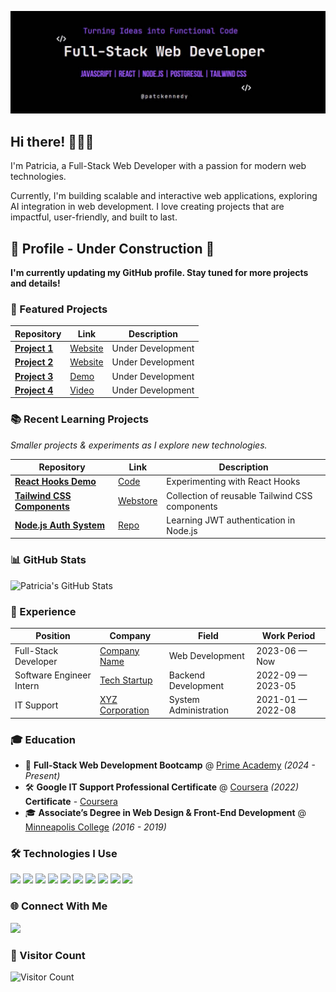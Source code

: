 ![Banner](https://github.com/patriciakennedy/patriciakennedy/raw/main/patickennedy.jpg)


## Hi there! 👩🏾‍💻

I'm Patricia, a Full-Stack Web Developer with a passion for modern web technologies.

Currently, I'm building scalable and interactive web applications, exploring AI integration in web development.
I love creating projects that are impactful, user-friendly, and built to last.



<h2>🚧 <b>Profile - Under Construction</b> 🚧</h2>
<p><b>I'm currently updating my GitHub profile. Stay tuned for more projects and details!</b></p>




### 📌 Featured Projects  

| Repository | Link | Description |
|------------|------|-------------|
| **[Project 1](https://github.com/patriciakennedy/project1)** | [Website](https://yourwebsite.com) | Under Development |
| **[Project 2](https://github.com/patriciakennedy/project2)** | [Website](https://yourwebsite.com) | Under Development |
| **[Project 3](https://github.com/patriciakennedy/project3)** | [Demo](https://yourdemo.com) | Under Development |
| **[Project 4](https://github.com/patriciakennedy/project4)** | [Video](https://yourvideo.com) | Under Development |



### 📚 Recent Learning Projects  
*Smaller projects & experiments as I explore new technologies.*  

| Repository | Link | Description |
|------------|------|-------------|
| **[React Hooks Demo](https://github.com/patriciakennedy/react-hooks-demo)** | [Code](https://github.com/patriciakennedy/react-hooks-demo) | Experimenting with React Hooks |
| **[Tailwind CSS Components](https://github.com/patriciakennedy/tailwind-components)** | [Webstore](https://yourstore.com) | Collection of reusable Tailwind CSS components |
| **[Node.js Auth System](https://github.com/patriciakennedy/node-auth)** | [Repo](https://github.com/patriciakennedy/node-auth) | Learning JWT authentication in Node.js |


### 📊 GitHub Stats  
<img src="https://github-readme-stats.vercel.app/api?username=patriciakennedy&show_icons=true&theme=radical" alt="Patricia's GitHub Stats">

### 👔 Experience  

| Position | Company | Field | Work Period |
|----------|---------|-------|------------|
| Full-Stack Developer | [Company Name](https://company-website.com) | Web Development | 2023-06 — Now |
| Software Engineer Intern | [Tech Startup](https://startup-link.com) | Backend Development | 2022-09 — 2023-05 |
| IT Support | [XYZ Corporation](https://company.com) | System Administration | 2021-01 — 2022-08 |


### 🎓 Education  

- 📜 **Full-Stack Web Development Bootcamp** @ [Prime Academy](http://primeacademy.io/) *(2024 - Present)*
- 🛠 **Google IT Support Professional Certificate** @ [Coursera](https://www.coursera.org/) *(2022)*
     **Certificate** - [Coursera](https://www.coursera.org/account/accomplishments/professional-cert/UYLSBD8Y8LCD) 
- 🎓 **Associate’s Degree in Web Design & Front-End Development** @ [Minneapolis College](https://minneapolis.edu/) *(2016 - 2019)*


### 🛠 Technologies I Use
<p align="left">
  <img src="https://img.shields.io/badge/React-20232A?style=for-the-badge&logo=react&logoColor=61DAFB">
  <img src="https://img.shields.io/badge/Node.js-43853D?style=for-the-badge&logo=node.js&logoColor=white">
  <img src="https://img.shields.io/badge/JavaScript-323330?style=for-the-badge&logo=javascript&logoColor=F7DF1E">
  <img src="https://img.shields.io/badge/HTML5-E34F26?style=for-the-badge&logo=html5&logoColor=white">
  <img src="https://img.shields.io/badge/CSS3-1572B6?style=for-the-badge&logo=css3&logoColor=white">
  <img src="https://img.shields.io/badge/PostgreSQL-336791?style=for-the-badge&logo=postgresql&logoColor=white">
  <img src="https://img.shields.io/badge/NPM-CB3837?style=for-the-badge&logo=npm&logoColor=white">
  <img src="https://img.shields.io/badge/VS%20Code-007ACC?style=for-the-badge&logo=visual-studio-code&logoColor=white">
  <img src="https://img.shields.io/badge/Git-F05032?style=for-the-badge&logo=git&logoColor=white">
  <img src="https://img.shields.io/badge/Tailwind%20CSS-38B2AC?style=for-the-badge&logo=tailwind-css&logoColor=white">
</p>

### 🌐 Connect With Me  

<p align="left">
  <a href="https://linkedin.com/in/YOUR-LINKEDIN" target="_blank">
    <img src="https://img.shields.io/badge/LinkedIn-0A66C2?style=for-the-badge&logo=linkedin&logoColor=white&logoWidth=30&label=">
  </a>
</p>


### 👀 Visitor Count  

![Visitor Count](https://komarev.com/ghpvc/?username=patriciakennedy&color=green&style=flat&label=Visitors)

